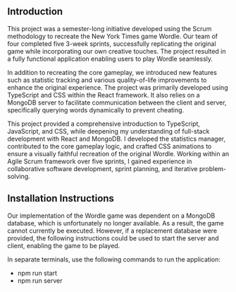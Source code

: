 ## Introduction

This project was a semester-long initiative developed using the Scrum methodology to recreate the New York Times game Wordle. Our team of four completed five 3-week sprints, successfully replicating the original game while incorporating our own creative touches. The project resulted in a fully functional application enabling users to play Wordle seamlessly.

In addition to recreating the core gameplay, we introduced new features such as statistic tracking and various quality-of-life improvements to enhance the original experience. The project was primarily developed using TypeScript and CSS within the React framework. It also relies on a MongoDB server to facilitate communication between the client and server, specifically querying words dynamically to prevent cheating.

This project provided a comprehensive introduction to TypeScript, JavaScript, and CSS, while deepening my understanding of full-stack development with React and MongoDB. I developed the statistics manager, contributed to the core gameplay logic, and crafted CSS animations to ensure a visually faithful recreation of the original Wordle. Working within an Agile Scrum framework over five sprints, I gained experience in collaborative software development, sprint planning, and iterative problem-solving.

## Installation Instructions

Our implementation of the Wordle game was dependent on a MongoDB database, which is unfortunately no longer available. As a result, the game cannot currently be executed. However, if a replacement database were provided, the following instructions could be used to start the server and client, enabling the game to be played.

In separate terminals, use the following commands to run the application:
- npm run start
- npm run server
